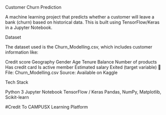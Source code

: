 Customer Churn Prediction

A machine learning project that predicts whether a customer will leave a bank (churn) based on historical data. This is built using TensorFlow/Keras in a Jupyter Notebook.

Dataset

The dataset used is the Churn_Modelling.csv, which includes customer information like:

Credit score
Geography
Gender
Age
Tenure
Balance
Number of products
Has credit card
Is active member
Estimated salary
Exited (target variable)
📁 File: Churn_Modelling.csv
Source: Available on Kaggle


Tech Stack

Python 3
Jupyter Notebook
TensorFlow / Keras
Pandas, NumPy, Matplotlib, Scikit-learn


#Credit To CAMPUSX Learning Platform
